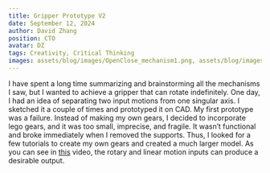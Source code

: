 ```yaml
---
title: Gripper Prototype V2
date: September 12, 2024
author: David Zhang
position: CTO
avatar: DZ
tags: Creativity, Critical Thinking
images: assets/blog/images/OpenClose_mechanism1.png, assets/blog/images/OpenClose_mechanism2.png, assets/blog/images/Rotary_1(David_s).jpeg, assets/blog/images/Rotary_2(Inspired by 4).png, assets/blog/images/Rotary_3(David_s).png
---
```


I have spent a long time summarizing and brainstorming all the mechanisms I saw, but I wanted to achieve a gripper that can rotate indefinitely. One day, I had an idea of separating two input motions from one singular axis. I sketched it a couple of times and prototyped it on CAD. My first prototype was a failure. Instead of making my own gears, I decided to incorporate lego gears, and it was too small, imprecise, and fragile. It wasn’t functional and broke immediately when I removed the supports. Thus, I looked for a few tutorials to create my own gears and created a much larger model. As you can see in [this](https://www.youtube.com/shorts/rSkOZ6gRzAY) video, the rotary and linear motion inputs can produce a desirable output.